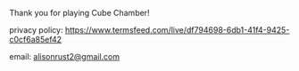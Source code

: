 Thank you for playing Cube Chamber! 

privacy policy: https://www.termsfeed.com/live/df794698-6db1-41f4-9425-c0cf6a85ef42

email: alisonrust2@gmail.com
